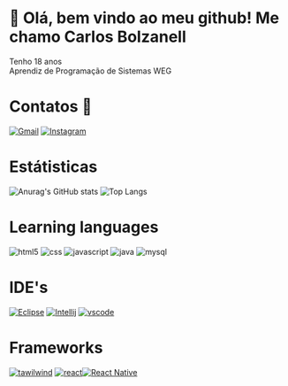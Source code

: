 # 👋 Olá, bem vindo ao meu github! Me chamo Carlos Bolzanell

Tenho 18 anos <br>
Aprendiz de Programação de Sistemas WEG

# Contatos 📲
[![Gmail](https://img.shields.io/badge/Gmail-D14836?style=for-the-badge&logo=gmail&logoColor=white)]() [![Instagram](https://img.shields.io/badge/Instagram-E4405F?style=for-the-badge&logo=instagram&logoColor=white)](https://instagram.com/carlos_bolzanell) 

# Estátisticas

![Anurag's GitHub stats](https://github-readme-stats.vercel.app/api?username=carlosbolzanell&show_icons=true&theme=tokyonight) ![Top Langs](https://github-readme-stats.vercel.app/api/top-langs/?username=carlosbolzanell&layout=compact&theme=tokyonight)

# Learning languages
<div style="display: inline_block">
    <img alt="html5" src="https://img.shields.io/badge/HTML5-E34F26?style=for-the-badge&logo=html5&logoColor=white"/>
    <img alt="css" src="https://img.shields.io/badge/CSS3-1572B6?style=for-the-badge&logo=css3&logoColor=white"/>
    <img alt="javascript" src="https://img.shields.io/badge/JavaScript-323330?style=for-the-badge&logo=javascript&logoColor=F7DF1E"/>
    <img alt="java" src="https://img.shields.io/badge/Java-ED8B00?style=for-the-badge&logo=openjdk&logoColor=white"/>
    <img alt="mysql" src="https://img.shields.io/badge/MySQL-00000F?style=for-the-badge&logo=mysql&logoColor=white"/>
</div>

# IDE's

[![Eclipse](https://img.shields.io/badge/Eclipse-2C2255?style=for-the-badge&logo=eclipse&logoColor=white)]() [![Intellij](https://img.shields.io/badge/IntelliJ_IDEA-000000.svg?style=for-the-badge&logo=intellij-idea&logoColor=white)]() [![vscode](https://img.shields.io/badge/Visual_Studio_Code-0078D4?style=for-the-badge&logo=visual%20studio%20code&logoColor=white)]()

# Frameworks

[![tawilwind](https://img.shields.io/badge/Tailwind_CSS-38B2AC?style=for-the-badge&logo=tailwind-css&logoColor=white)]() [![react](https://img.shields.io/badge/React-20232A?style=for-the-badge&logo=react&logoColor=61DAFB)]()[![React Native](https://img.shields.io/badge/React_Native-20232A?style=for-the-badge&logo=react&logoColor=61DAFB)]()

